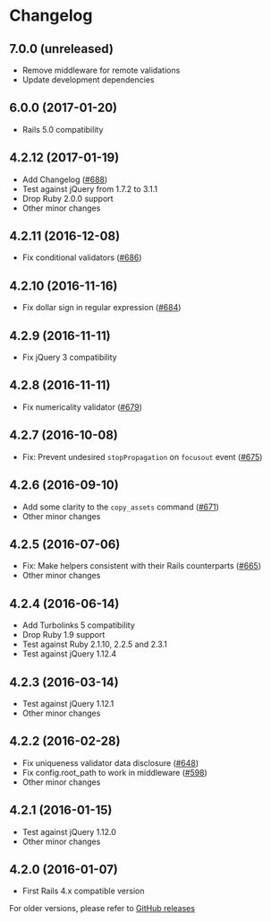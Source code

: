 # Changelog

## 7.0.0 (unreleased)

* Remove middleware for remote validations
* Update development dependencies

## 6.0.0 (2017-01-20)

* Rails 5.0 compatibility

## 4.2.12 (2017-01-19)

* Add Changelog ([#688](https://github.com/DavyJonesLocker/client_side_validations/issues/688))
* Test against jQuery from 1.7.2 to 3.1.1
* Drop Ruby 2.0.0 support
* Other minor changes

## 4.2.11 (2016-12-08)

* Fix conditional validators ([#686](https://github.com/DavyJonesLocker/client_side_validations/issues/686))

## 4.2.10 (2016-11-16)

* Fix dollar sign in regular expression ([#684](https://github.com/DavyJonesLocker/client_side_validations/issues/684))

## 4.2.9 (2016-11-11)

* Fix jQuery 3 compatibility

## 4.2.8 (2016-11-11)

* Fix numericality validator ([#679](https://github.com/DavyJonesLocker/client_side_validations/pull/679))

## 4.2.7 (2016-10-08)

* Fix: Prevent undesired `stopPropagation` on `focusout` event ([#675](https://github.com/DavyJonesLocker/client_side_validations/pull/675))

## 4.2.6 (2016-09-10)

* Add some clarity to the `copy_assets` command ([#671](https://github.com/DavyJonesLocker/client_side_validations/pull/671))
* Other minor changes

## 4.2.5 (2016-07-06)

* Fix: Make helpers consistent with their Rails counterparts ([#665](https://github.com/DavyJonesLocker/client_side_validations/issues/665))
* Other minor changes

## 4.2.4 (2016-06-14)

* Add Turbolinks 5 compatibility
* Drop Ruby 1.9 support
* Test against Ruby 2.1.10, 2.2.5 and 2.3.1
* Test against jQuery 1.12.4

## 4.2.3 (2016-03-14)

* Test against jQuery 1.12.1
* Other minor changes

## 4.2.2 (2016-02-28)

* Fix uniqueness validator data disclosure ([#648](https://github.com/DavyJonesLocker/client_side_validations/issues/648))
* Fix config.root_path to work in middleware ([#598](https://github.com/DavyJonesLocker/client_side_validations/pull/598))
* Other minor changes

## 4.2.1 (2016-01-15)

* Test against jQuery 1.12.0
* Other minor changes

## 4.2.0 (2016-01-07)

* First Rails 4.x compatible version

For older versions, please refer to [GitHub releases](https://github.com/DavyJonesLocker/client_side_validations/releases)
